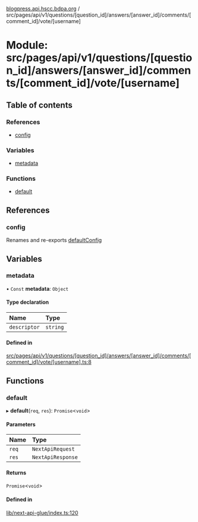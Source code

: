[blogpress.api.hscc.bdpa.org](../README.md) / src/pages/api/v1/questions/[question\_id]/answers/[answer\_id]/comments/[comment\_id]/vote/[username]

# Module: src/pages/api/v1/questions/[question\_id]/answers/[answer\_id]/comments/[comment\_id]/vote/[username]

## Table of contents

### References

- [config](src_pages_api_v1_questions__question_id__answers__answer_id__comments__comment_id__vote__username_.md#config)

### Variables

- [metadata](src_pages_api_v1_questions__question_id__answers__answer_id__comments__comment_id__vote__username_.md#metadata)

### Functions

- [default](src_pages_api_v1_questions__question_id__answers__answer_id__comments__comment_id__vote__username_.md#default)

## References

### config

Renames and re-exports [defaultConfig](src_backend_api.md#defaultconfig)

## Variables

### metadata

• `Const` **metadata**: `Object`

#### Type declaration

| Name | Type |
| :------ | :------ |
| `descriptor` | `string` |

#### Defined in

[src/pages/api/v1/questions/[question_id]/answers/[answer_id]/comments/[comment_id]/vote/[username].ts:8](https://github.com/nhscc/blogpress.api.hscc.bdpa.org/blob/764312e/src/pages/api/v1/questions/[question_id]/answers/[answer_id]/comments/[comment_id]/vote/[username].ts#L8)

## Functions

### default

▸ **default**(`req`, `res`): `Promise`<`void`\>

#### Parameters

| Name | Type |
| :------ | :------ |
| `req` | `NextApiRequest` |
| `res` | `NextApiResponse` |

#### Returns

`Promise`<`void`\>

#### Defined in

[lib/next-api-glue/index.ts:120](https://github.com/nhscc/blogpress.api.hscc.bdpa.org/blob/764312e/lib/next-api-glue/index.ts#L120)
